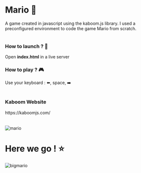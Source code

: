 <h1>Mario 👾 </h1> 
A game created in javascript using the kaboom.js library. I used a <br> preconfigured environment to code the game Mario from scratch.
<br>
<br>
<h3>How to launch ? 🚀 </h3>
Open <strong>index.html</strong> in a live server 
<br>
<h3> How to play ? 🎮 </h3>
Use your keyboard : ⬅️, space, ➡️
<br>
<br>
<h3>Kaboom Website</h3>
https://kaboomjs.com/
<br>
<br>
<br>

<img src="https://cdn03.nintendo-europe.com/media/images/10_share_images/games_15/virtual_console_nintendo_3ds_7/SI_3DSVC_SuperMarioBros_image1600w.jpg" alt="mario">
<br>
<h1>Here we go ! ⭐️ </h1>
<img src="https://supermariobros.io/data/image/super-mario-jump.jpg" alt="bigmario">
